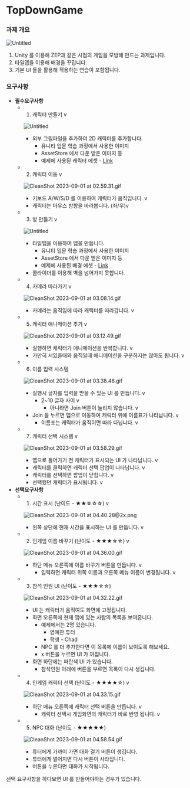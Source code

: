# TopDownGame
 
### 과제 개요

![Untitled](https://prod-files-secure.s3.us-west-2.amazonaws.com/83c75a39-3aba-4ba4-a792-7aefe4b07895/6ea3a58d-460f-4e2e-bb19-0e982d434278/Untitled.png)

1. Unity 를 이용해 ZEP과 같은 시점의 게임을 모방해 만드는 과제입니다.
2. 타일맵을 이용해 배경을 꾸밉니다.
3. 기본 UI 들을 활용해 적용하는 연습이 포함됩니다.

### 요구사항

- **필수요구사항**
    - 1. 캐릭터 만들기 v
        
        ![Untitled](https://prod-files-secure.s3.us-west-2.amazonaws.com/83c75a39-3aba-4ba4-a792-7aefe4b07895/2294a4a1-ac75-4bd4-a5fb-63dff4ee0d79/Untitled.png)
        
        - 외부 그림파일을 추가하여 2D 캐릭터를 추가합니다.
            - 유니티 입문 학습 과정에서 사용한 이미지
            - AssetStore 에서 다운 받은 이미지 등
            - 예제에 사용된 캐릭터 에셋 - [Link](https://assetstore.unity.com/packages/2d/characters/2d-character-sprite-animation-penguin-236747)
    - 2. 캐릭터 이동 v
        
        ![CleanShot 2023-09-01 at 02.59.31.gif](https://prod-files-secure.s3.us-west-2.amazonaws.com/83c75a39-3aba-4ba4-a792-7aefe4b07895/0f59366f-c57c-4c1e-ab24-ce5127be12eb/CleanShot_2023-09-01_at_02.59.31.gif)
        
        - 키보드 A/W/S/D 를 이용하여 캐릭터가 움직입니다. v
        - 캐릭터는 마우스 방향을 바라봅니다. (좌/우)v
    - 3. 방 만들기 v
        
        ![Untitled](https://prod-files-secure.s3.us-west-2.amazonaws.com/83c75a39-3aba-4ba4-a792-7aefe4b07895/8393e60d-e49a-43ea-8bee-7325b6cf455e/Untitled.png)
        
        - 타일맵을 이용하여 맵을 만듭니다.
            - 유니티 입문 학습 과정에서 사용한 이미지
            - AssetStore 에서 다운 받은 이미지 등
            - 예제에 사용된 배경 에셋 - [Link](https://assetstore.unity.com/packages/2d/environments/rogue-fantasy-castle-164725)
        - 콜라이더를 이용해 벽을 넘어가지 못합니다.
    - 4. 카메라 따라가기 v
        
        ![CleanShot 2023-09-01 at 03.08.14.gif](https://prod-files-secure.s3.us-west-2.amazonaws.com/83c75a39-3aba-4ba4-a792-7aefe4b07895/0a25641d-9e8f-4048-86b7-ba636a670e5c/CleanShot_2023-09-01_at_03.08.14.gif)
        
        - 카메라는 움직임에 따라 캐릭터를 따라갑니다. v
    - 5. 캐릭터 애니메이션 추가 v
        
        ![CleanShot 2023-09-01 at 03.12.49.gif](https://prod-files-secure.s3.us-west-2.amazonaws.com/83c75a39-3aba-4ba4-a792-7aefe4b07895/a2a5b83f-77a8-49e9-9029-f5c3faa8f9df/CleanShot_2023-09-01_at_03.12.49.gif)
        
        - 실행하면 캐릭터가 애니메이션을 반복합니다. v
        - 가만히 서있을때와 움직일때 애니메이션을 구분하지는 않아도 됩니다. v
    - 6. 이름 입력 시스템 
        
        ![CleanShot 2023-09-01 at 03.38.46.gif](https://prod-files-secure.s3.us-west-2.amazonaws.com/83c75a39-3aba-4ba4-a792-7aefe4b07895/fada223d-cf7a-4f48-9a94-bfa2ab44f670/CleanShot_2023-09-01_at_03.38.46.gif)
        
        - 실행시 글자를 입력을 받을 수 있는 UI 를 만듭니다. v
            - 2~10 글자 사이 v
                - 아니라면 Join 버튼이 눌리지 않습니다. v
        - Join 을 누르면 맵으로 이동하여 캐릭터 위에 이름표가 나타납니다. v
            - 이름표는 캐릭터가 움직이면 따라 다닙니다. v
    - 7. 캐릭터 선택 시스템 v
        
        ![CleanShot 2023-09-01 at 03.58.29.gif](https://prod-files-secure.s3.us-west-2.amazonaws.com/83c75a39-3aba-4ba4-a792-7aefe4b07895/45b4e1ba-5925-42f3-b51a-b4dd99048095/CleanShot_2023-09-01_at_03.58.29.gif)
        
        - 맵으로 들어가기 전 캐릭터가 표시되는 UI 가 나타납니다. v
        - 캐릭터를 클릭하면 캐릭터 선택 팝업이 나타납니다. v
        - 캐릭터를 선택하면 팝업이 닫힙니다. v
        - 선택했던 캐릭터가 표시됩니다. v
- **선택요구사항**
    - 1. 시간 표시 (난이도 - ★★☆☆☆) v
        
        ![CleanShot 2023-09-01 at 04.40.28@2x.png](https://prod-files-secure.s3.us-west-2.amazonaws.com/83c75a39-3aba-4ba4-a792-7aefe4b07895/2baeb606-bc68-4ea9-91c5-1f3b2ae79307/CleanShot_2023-09-01_at_04.40.282x.png)
        
        - 왼쪽 상단에 현재 시간을 표시하는 UI 를 만듭니다. v
    - 2. 인게임 이름 바꾸기 (난이도 - ★★★☆☆) v
        
        ![CleanShot 2023-09-01 at 04.36.00.gif](https://prod-files-secure.s3.us-west-2.amazonaws.com/83c75a39-3aba-4ba4-a792-7aefe4b07895/cba9dc8f-76fa-4853-b00b-336fa46bfff2/CleanShot_2023-09-01_at_04.36.00.gif)
        
        - 하단 메뉴 오른쪽에 이름 바꾸기 버튼을 만듭니다. v
            - 입력하면 캐릭터 위쪽 이름과 오른쪽 메뉴 이름이 변경됩니다. v
    - 3. 참석 인원 UI (난이도 - ★★★☆☆)
        
        ![CleanShot 2023-09-01 at 04.32.22.gif](https://prod-files-secure.s3.us-west-2.amazonaws.com/83c75a39-3aba-4ba4-a792-7aefe4b07895/73614b35-8386-4d5a-9a66-3a8b4c03263c/CleanShot_2023-09-01_at_04.32.22.gif)
        
        - UI 는 캐릭터가 움직여도 화면에 고정됩니다.
        - 화면 오른쪽에 현재 맵에 있는 사람의 목록을 보여줍니다.
            - 예제에서는 2명 있습니다.
                - 염예찬 튜터
                - 학생 - Chad
            - NPC 를 더 추가한다면 이 목록에 이름이 보이도록 해보세요.
            - x 버튼을 누르면 UI 가 꺼집니다.
        - 화면 하단에는 파란색 UI 가 있습니다.
            - 참석인원 아래에 버튼을 부르면 목록이 다시 생깁니다.
    - 4. 인게임 캐릭터 선택 (난이도 - ★★★★☆) v
        
        ![CleanShot 2023-09-01 at 04.33.15.gif](https://prod-files-secure.s3.us-west-2.amazonaws.com/83c75a39-3aba-4ba4-a792-7aefe4b07895/e9d4ec9b-e4ba-4525-8e60-b7ee8a71cd42/CleanShot_2023-09-01_at_04.33.15.gif)
        
        - 하단 메뉴 오른쪽에 캐릭터 선택 버튼을 만듭니다. v
            - 캐릭터 선택시 게임화면의 캐릭터가 바로 반영 됩니다. v
    - 5. NPC 대화 (난이도 - ★★★★★)
        
        ![CleanShot 2023-09-01 at 04.58.54.gif](https://prod-files-secure.s3.us-west-2.amazonaws.com/83c75a39-3aba-4ba4-a792-7aefe4b07895/60bbbd6d-d4bb-4f92-b463-ebc69cb9b067/CleanShot_2023-09-01_at_04.58.54.gif)
        
        - 튜터에게 가까이 가면 대화 걸기 버튼이 생깁니다.
        - 튜터에게 멀어지면 다시 버튼이 사라집니다.
        - 버튼을 누른다면 대화가 시작됩니다.

선택 요구사항을 하다보면 UI 를 만들어야하는 경우가 있습니다.
